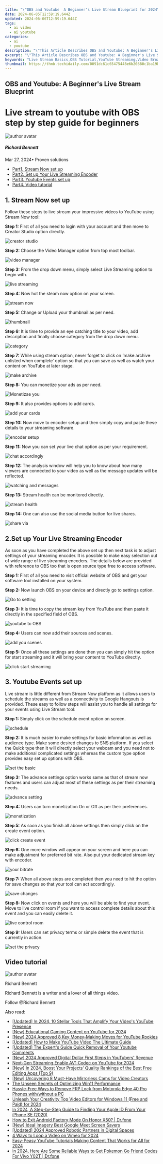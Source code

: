 ```yaml
---
title: "\"OBS and Youtube  A Beginner's Live Stream Blueprint for 2024\""
date: 2024-06-05T12:59:19.644Z
updated: 2024-06-06T12:59:19.644Z
tags:
  - ai video
  - ai youtube
categories:
  - ai
  - youtube
description: "\"This Article Describes OBS and Youtube: A Beginner's Live Stream Blueprint for 2024\""
excerpt: "\"This Article Describes OBS and Youtube: A Beginner's Live Stream Blueprint for 2024\""
keywords: "Live Stream Basics,OBS Tutorial,YouTube Streaming,Video Broadcast,Stream Setup Guide,Livestream Tools,Beginner's OBS Youtube"
thumbnail: https://thmb.techidaily.com/0091dc61c65475448e6b20380c1ba19b6aec743f43714543b259bc14c7475306.jpg
---
```


## OBS and Youtube: A Beginner's Live Stream Blueprint

# Live stream to youtube with OBS step by step guide for beginners

![author avatar](https://images.wondershare.com/filmora/article-images/richard-bennett.jpg)

##### Richard Bennett

 Mar 27, 2024• Proven solutions

* [Part1\. Stream Now set up](#part1)
* [Part2. Set up Your Live Streaming Encoder](#part2)
* [Part3\. Youtube Events set up](#part3)
* [Part4\. Video tutorial](#part4)

## 1\. Stream Now set up

Follow these steps to live stream your impressive videos to YouTube using Stream Now tool:

**Step 1:** First of all you need to login with your account and then move to Creator Studio option directly.

![ creator studio](https://images.wondershare.com/filmora/article-images/creator-studio.jpg)

**Step 2:** Choose the Video Manager option from top most toolbar.

![video manager ](https://images.wondershare.com/filmora/article-images/video-manager.jpg)

**Step 3:** From the drop down menu, simply select Live Streaming option to begin with.

![live streaming ](https://images.wondershare.com/filmora/article-images/live-streaming.jpg)

**Step 4:** Now hot the steam now option on your screen.

![stream now ](https://images.wondershare.com/filmora/article-images/stream-now.jpg)

**Step 5:** Change or Upload your thumbnail as per need.

![thumbnail ](https://images.wondershare.com/filmora/article-images/thumbnail.jpg)

**Step 6:** It is time to provide an eye catching title to your video, add description and finally choose category from the drop down menu.

![  category](https://images.wondershare.com/filmora/article-images/category.jpg)

**Step 7:** While using stream option, never forget to click on ‘make archive unlisted when complete’ option so that you can save as well as watch your content on YouTube at later stage.

![make archive ](https://images.wondershare.com/filmora/article-images/make-archive.jpg)

**Step 8:** You can monetize your ads as per need.

![Monetizae you ](https://images.wondershare.com/filmora/article-images/monetizae-you.jpg)

**Step 9:** It also provides options to add cards.

![add your cards ](https://images.wondershare.com/filmora/article-images/add-your-cards.jpg)

**Step 10:** Now move to encoder setup and then simply copy and paste these details to your streaming software.

![ encoder setup](https://images.wondershare.com/filmora/article-images/encoder-setup.jpg)

**Step 11:** Now you can set your live chat option as per your requirement.

![ chat accordingly](https://images.wondershare.com/filmora/article-images/chat-accordingly.jpg)

**Step 12:** The analysis window will help you to know about how many viewers are connected to your video as well as the message updates will be reflected.

![watching and messages ](https://images.wondershare.com/filmora/article-images/watching-and-messages.jpg)

**Step 13:** Stream health can be monitored directly.

![stream health ](https://images.wondershare.com/filmora/article-images/stream-health.jpg)

**Step 14:** One can also use the social media button for live shares.

![ share via](https://images.wondershare.com/filmora/article-images/share-via.jpg)

## 2.Set up Your Live Streaming Encoder

As soon as you have completed the above set up then next task is to adjust settings of your streaming encoder. It is possible to make easy selection out of wide range of live streaming encoders. The details below are provided with reference to OBS too that is open source type free to access software.

**Step 1:** First of all you need to visit official website of OBS and get your software tool installed on your system.

**Step 2:** Now launch OBS on your device and directly go to settings option.

![ Go to setting](https://images.wondershare.com/filmora/article-images/go-to-setting.jpg)

**Step 3:** It is time to copy the stream key from YouTube and then paste it directly in the specified field of OBS.

![youtube to OBS ](https://images.wondershare.com/filmora/article-images/youtube-to-obs.jpg)

**Step 4:** Users can now add their sources and scenes.

![add you scenes ](https://images.wondershare.com/filmora/article-images/add-you-scenes.jpg)

**Step 5:** Once all these settings are done then you can simply hit the option for start streaming and it will bring your content to YouTube directly.

![ click start streaming](https://images.wondershare.com/filmora/article-images/click-start-streaming.jpg)

## 3\. Youtube Events set up

Live stream is little different from Stream Now platform as it allows users to schedule the streams as well as a connectivity to Google Hangouts is provided. These easy to follow steps will assist you to handle all settings for your events using Live Stream tool:

**Step 1:** Simply click on the schedule event option on screen.

![schedule ](https://images.wondershare.com/filmora/article-images/schedule.jpg)

**Step 2:** It is much easier to make settings for basic information as well as audience type. Make some desired changes to SNS platform. If you select the Quick type then it will directly select your webcam and you need not to make additional complicated settings whereas the custom type option provides easy set up options with OBS.

![set the basic ](https://images.wondershare.com/filmora/article-images/set-the-basic.jpg)

**Step 3:** The advance settings option works same as that of stream now features and users can adjust most of these settings as per their streaming needs.

![ advance setting](https://images.wondershare.com/filmora/article-images/advance-setting.jpg)

**Step 4:** Users can turn monetization On or Off as per their preferences.

![ monetization](https://images.wondershare.com/filmora/article-images/monetization.jpg)

**Step 5:** As soon as you finish all above settings then simply click on the create event option.

![click create event](https://images.wondershare.com/filmora/article-images/click-create-event.jpg)

**Step 6:** One more window will appear on your screen and here you can make adjustment for preferred bit rate. Also put your dedicated stream key with encoder.

![ your bitrate](https://images.wondershare.com/filmora/article-images/your-bitrate.jpg)

**Step 7:** When all above steps are completed then you need to hit the option for save changes so that your tool can act accordingly.

![save changes ](https://images.wondershare.com/filmora/article-images/save-changes.jpg)

**Step 8:** Now click on events and here you will be able to find your event. Move to live control room if you want to access complete details about this event and you can easily delete it.

![live control room ](https://images.wondershare.com/filmora/article-images/live-control-room.jpg)

**Step 9:** Users can set privacy terms or simple delete the event that is currently in action.

![set the privacy ](https://images.wondershare.com/filmora/article-images/set-the-privacy.jpg)

## Video tutorial

![author avatar](https://images.wondershare.com/filmora/article-images/richard-bennett.jpg)

Richard Bennett

Richard Bennett is a writer and a lover of all things video.

Follow @Richard Bennett

<span class="atpl-alsoreadstyle">Also read:</span>
<div><ul>
<li><a href="https://facebook-video-share.techidaily.com/updated-in-2024-10-stellar-tools-that-amplify-your-videos-youtube-presence/"><u>[Updated] In 2024, 10 Stellar Tools That Amplify Your Video's YouTube Presence</u></a></li>
<li><a href="https://facebook-video-share.techidaily.com/new-educational-gaming-content-on-youtube-for-2024/"><u>[New] Educational Gaming Content on YouTube for 2024</u></a></li>
<li><a href="https://facebook-video-share.techidaily.com/new-2024-approved-8-key-money-making-moves-for-youtube-rookies/"><u>[New] 2024 Approved  8 Key Money-Making Moves for YouTube Rookies</u></a></li>
<li><a href="https://facebook-video-share.techidaily.com/updated-how-to-make-youtube-video-the-ultimate-guide/"><u>[Updated] How to Make YouTube Video  The Ultimate Guide</u></a></li>
<li><a href="https://facebook-video-share.techidaily.com/updated-the-experts-guide-quick-removal-of-your-youtube-comments/"><u>[Updated] The Expert's Guide  Quick Removal of Your Youtube Comments</u></a></li>
<li><a href="https://facebook-video-share.techidaily.com/new-2024-approved-digital-dollar-first-steps-in-youtubers-revenue/"><u>[New] 2024 Approved  Digital Dollar  First Steps in YouTubers' Revenue</u></a></li>
<li><a href="https://facebook-video-share.techidaily.com/next-gen-streaming-enable-av1-codec-on-youtube-for-2024/"><u>Next-Gen Streaming  Enable AV1 Codec on YouTube for 2024</u></a></li>
<li><a href="https://facebook-video-share.techidaily.com/new-in-2024-boost-your-projects-quality-rankings-of-the-best-free-editing-apps-top-9/"><u>[New] In 2024, Boost Your Projects' Quality  Rankings of the Best Free Editing Apps (Top 9)</u></a></li>
<li><a href="https://facebook-video-share.techidaily.com/new-uncovering-8-must-have-mirrorless-cams-for-video-creators/"><u>[New] Uncovering 8 Must-Have Mirrorless Cams for Video Creators</u></a></li>
<li><a href="https://extra-lessons.techidaily.com/the-unseen-secrets-of-optimizing-win11-performance/"><u>The Unseen Secrets of Optimizing Win11 Performance</u></a></li>
<li><a href="https://android-frp.techidaily.com/hassle-free-ways-to-remove-frp-lock-from-motorola-edge-40-pro-phones-withwithout-a-pc-by-drfone-android/"><u>Hassle-Free Ways to Remove FRP Lock from Motorola Edge 40 Pro Phones with/without a PC</u></a></li>
<li><a href="https://video-creation-software.techidaily.com/unleash-your-creativity-top-video-editors-for-windows-11-free-and-paid-for-2024/"><u>Unleash Your Creativity Top Video Editors for Windows 11 (Free and Paid) for 2024</u></a></li>
<li><a href="https://apple-account.techidaily.com/in-2024-a-step-by-step-guide-to-finding-your-apple-id-from-your-iphone-se-2020-by-drfone-ios/"><u>In 2024, A Step-by-Step Guide to Finding Your Apple ID From Your iPhone SE (2020)</u></a></li>
<li><a href="https://change-location.techidaily.com/how-to-exit-android-factory-mode-on-honor-x50-drfone-by-drfone-fix-android-problems-fix-android-problems/"><u>How to Exit Android Factory Mode On Honor X50? | Dr.fone</u></a></li>
<li><a href="https://screen-recording.techidaily.com/new-ideal-imagery-best-google-meet-screen-savers/"><u>[New] Ideal Imagery  Best Google Meet Screen Savers</u></a></li>
<li><a href="https://discord-videos.techidaily.com/updated-2024-approved-robotic-partners-in-digital-spaces/"><u>[Updated] 2024 Approved  Robotic Partners in Digital Spaces</u></a></li>
<li><a href="https://ai-editing-video.techidaily.com/4-ways-to-loop-a-video-on-vimeo-for-2024/"><u>4 Ways to Loop a Video on Vimeo for 2024</u></a></li>
<li><a href="https://youtube-videos.techidaily.com/easy-peasy-youtube-tutorials-making-content-that-works-for-all-for-2024/"><u>Easy-Peasy YouTube Tutorials  Making Content That Works for All for 2024</u></a></li>
<li><a href="https://change-location.techidaily.com/in-2024-here-are-some-reliable-ways-to-get-pokemon-go-friend-codes-for-vivo-y02t-drfone-by-drfone-virtual-android/"><u>In 2024, Here Are Some Reliable Ways to Get Pokemon Go Friend Codes For Vivo Y02T | Dr.fone</u></a></li>
</ul></div>

<ins class="adsbygoogle"
      style="display:block"
      data-ad-client="ca-pub-7571918770474297"
      data-ad-slot="8358498916"
      data-ad-format="auto"
      data-full-width-responsive="true"></ins>
